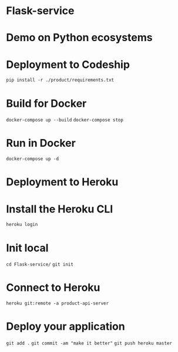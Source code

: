 # Flask-service
# Demo on Python ecosystems

# Deployment to Codeship
`pip install -r ./product/requirements.txt`

# Build for Docker
`docker-compose up --build`
`docker-compose stop`

# Run in Docker
`docker-compose up -d`

# Deployment to Heroku

# Install the Heroku CLI
`heroku login`

# Init local
`cd Flask-service/`
`git init`

# Connect to Heroku
`heroku git:remote -a product-api-server`

# Deploy your application
`git add .`
`git commit -am "make it better"`
`git push heroku master`
